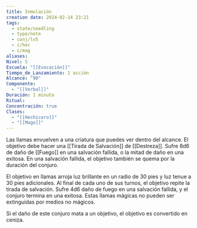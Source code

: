 ```yaml
---
title: Inmolación
creation date: 2024-02-14 23:21
tags:
  - state/seedling
  - type/note
  - conj/lv5
  - c/hec
  - c/mag
aliases: 
Nivel: 5
Escuela: "[[Evocación]]"
Tiempo_de_Lanzamiento: 1 acción
Alcance: "90"
Componente:
  - "[[Verbal]]"
Duración: 1 minuto
Ritual: 
Concentración: true
Clases:
  - "[[Hechicero]]"
  - "[[Mago]]"
---
```

Las llamas envuelven a una criatura que puedes ver dentro del alcance. El objetivo debe hacer una [[Tirada de Salvación]] de [[Destreza]]. Sufre 8d6 de daño de [[Fuego]] en una salvación fallida, o la mitad de daño en una exitosa. En una salvación fallida, el objetivo también se quema por la duración del conjuro. 

El objetivo en llamas arroja luz brillante en un radio de 30 pies y luz tenue a 30 pies adicionales. Al final de cada uno de sus turnos, el objetivo repite la tirada de salvación.
Sufre 4d6 daño de fuego en una salvación fallida, y el conjuro termina en una exitosa. Estas llamas mágicas no pueden ser extinguidas por medios no mágicos.

Si el daño de este conjuro mata a un objetivo, el objetivo es convertido en ceniza.
